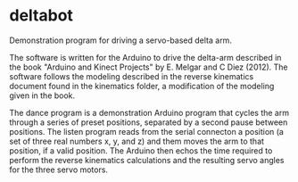 # deltabot
Demonstration program for driving a servo-based delta arm.

The software is written for the Arduino to drive the delta-arm described in
the book "Arduino and Kinect Projects" by E. Melgar and C Diez (2012).
The software follows the modeling described in the reverse kinematics document
found in the kinematics folder, a modification of the modeling given in the book.

The dance program is a demonstration Arduino program that cycles the arm through a series of
preset positions, separated by a second pause between positions.
The listen program reads from the serial connecton a position (a set of three real numbers x, y, and z)
and them moves the arm to that position, if a valid position.  The Arduino then echos the time required to perform
the reverse kinematics calculations and the resulting servo angles for the three servo motors.

